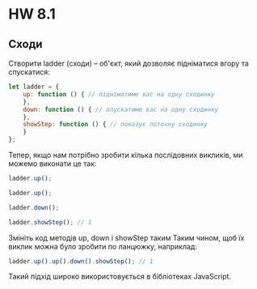 # HW 8.1

## Сходи

Створити ladder (сходи) – об'єкт, який дозволяє підніматися вгору та спускатися:

```js
let ladder = {
    up: function () { // підніматиме вас на одну сходинку
    },
    down: function () { // опускатиме вас на одну сходинку
    },
    showStep: function () { // показує поточну сходинку
    }
};
```

Тепер, якщо нам потрібно зробити кілька послідовних викликів, ми можемо виконати це так:

```js
ladder.up();

ladder.up();

ladder.down();

ladder.showStep(); // 1
```

Змініть код методів up, down і showStep таким Таким чином, щоб їх виклик можна було зробити по ланцюжку, наприклад:

```js
ladder.up().up().down().showStep(); // 1
```

Такий підхід широко використовується в бібліотеках JavaScript.